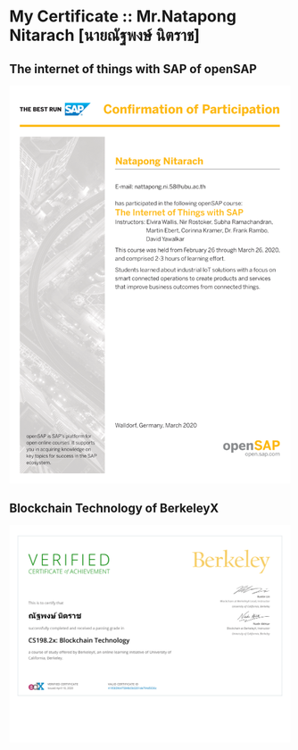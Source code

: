 My Certificate ::  Mr.Natapong Nitarach [นายณัฐพงษ์ นิตราช]
=========================================
## The internet of things with SAP of openSAP
<p align="center"><img src="https://raw.githubusercontent.com/natnaov8/Certificate_NatapongNitarach/master/Certificate/png/iot4_ConfirmationOfParticipation-1.png"></p>

## Blockchain Technology of BerkeleyX
<p align="center"><img src="https://raw.githubusercontent.com/natnaov8/Certificate_NatapongNitarach/master/Certificate/png/BerkeleyX%20CS198.2x%20Certificate%20_%20edX-1.png"></p>

